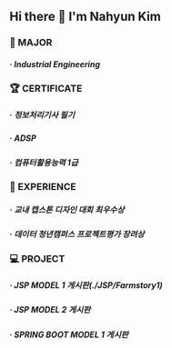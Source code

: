 ## Hi there 👋 I'm Nahyun Kim

<!--
- 🔭 I’m currently working on ...
- 🌱 I’m currently learning ...
- 👯 I’m looking to collaborate on ...
- 🤔 I’m looking for help with ...
- 💬 Ask me about ...
- 📫 How to reach me: ...
- 😄 Pronouns: ...
- ⚡ Fun fact: ...✨
-->

### :notebook: MAJOR
#####   · Industrial Engineering

### :trophy: CERTIFICATE
#####  · 정보처리기사 필기
#####  · ADSP
#####  · 컴퓨터활용능력 1급

### 🌱 EXPERIENCE
#####  · 교내 캡스톤 디자인 대회 최우수상
#####  · 데이터 청년캠퍼스 프로젝트평가 장려상

### :computer: PROJECT
#####  · JSP MODEL 1 게시판(./JSP/Farmstory1)
#####  · JSP MODEL 2 게시판
#####  · SPRING BOOT MODEL 1 게시판



